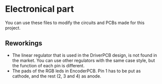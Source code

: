 # Electronical part
You can use these files to modify the circuits and PCBs made for this project.

## Reworkings
- The linear regulator that is used in the DriverPCB design, is not found in the market. You can use other regulators with the same case style, but the function of each pin is different.
- The pads of the RGB leds in EncoderPCB. Pin 1 has to be put as cathode, and the rest (2, 3 and 4) as anode.
